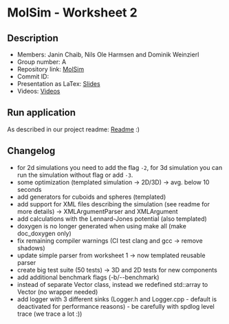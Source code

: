 # MolSim - Worksheet 2

## Description

- Members: Janin Chaib, Nils Ole Harmsen and Dominik Weinzierl
- Group number: A
- Repository link: [MolSim](https://github.com/Dominik-Weinzierl/MolSim)
- Commit ID:
- Presentation as LaTex: [Slides](https://latex.tum.de/read/qskyvcxtbywk)
- Videos: [Videos](http://home.in.tum.de/~harmsen/mdpraktikum/sheet2/)

## Run application

As described in our project readme: [Readme](https://github.com/Dominik-Weinzierl/MolSim/blob/main/README.md) :)

## Changelog

- for 2d simulations you need to add the flag `-2`, for 3d simulation you can run the simulation without flag or
  add `-3`.
- some optimization (templated simulation -> 2D/3D) -> avg. below 10 seconds
- add generators for cuboids and spheres (templated)
- add support for XML files describing the simulation (see readme for more details) -> XMLArgumentParser and XMLArgument
- add calculations with the Lennard-Jones potential (also templated)
- doxygen is no longer generated when using make all (make doc_doxygen only)
- fix remaining compiler warnings (CI test clang and gcc -> remove shadows)
- update simple parser from worksheet 1 -> now templated reusable parser
- create big test suite (50 tests) -> 3D and 2D tests for new components
- add additional benchmark flags (-b/--benchmark)
- instead of separate Vector class, instead we redefined std::array to Vector (no wrapper needed)
- add logger with 3 different sinks (Logger.h and Logger.cpp - default is deactivated for performance reasons) - be
  carefully with spdlog level trace (we trace a lot :))
